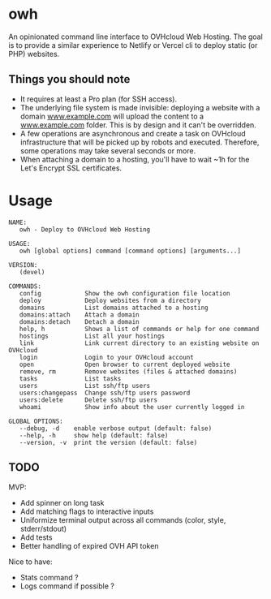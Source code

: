 # owh

An opinionated command line interface to OVHcloud Web Hosting. The goal is to
provide a similar experience to Netlify or Vercel cli to deploy static (or
PHP) websites.

## Things you should note

- It requires at least a Pro plan (for SSH access).
- The underlying file system is made invisible: deploying a website with a domain www.example.com will upload the content to a www.example.com folder. This is by design and it can't be overridden.
- A few operations are asynchronous and create a task on OVHcloud infrastructure that will be picked up by robots and executed. Therefore, some operations may take several seconds or more.
- When attaching a domain to a hosting, you'll have to wait ~1h for the Let's Encrypt SSL certificates.

# Usage

```
NAME:
   owh - Deploy to OVHcloud Web Hosting

USAGE:
   owh [global options] command [command options] [arguments...]

VERSION:
   (devel)

COMMANDS:
   config            Show the owh configuration file location
   deploy            Deploy websites from a directory
   domains           List domains attached to a hosting
   domains:attach    Attach a domain
   domains:detach    Detach a domain
   help, h           Shows a list of commands or help for one command
   hostings          List all your hostings
   link              Link current directory to an existing website on OVHcloud
   login             Login to your OVHcloud account
   open              Open browser to current deployed website
   remove, rm        Remove websites (files & attached domains)
   tasks             List tasks
   users             List ssh/ftp users
   users:changepass  Change ssh/ftp users password
   users:delete      Delete ssh/ftp users
   whoami            Show info about the user currently logged in

GLOBAL OPTIONS:
   --debug, -d    enable verbose output (default: false)
   --help, -h     show help (default: false)
   --version, -v  print the version (default: false)
```

## TODO

MVP:
- Add spinner on long task
- Add matching flags to interactive inputs
- Uniformize terminal output across all commands (color, style, stderr/stdout)
- Add tests
- Better handling of expired OVH API token

Nice to have:
- Stats command ?
- Logs command if possible ?
